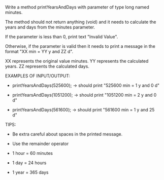 Write a method printYearsAndDays with parameter of type long named minutes.

The method should not return anything (void) and it needs to calculate the years and days from the minutes parameter.

If the parameter is less than 0, print text "Invalid Value".

Otherwise, if the parameter is valid then it needs to print a message in the format "XX min = YY y and ZZ d".

XX represents the original value minutes.
YY represents the calculated years.
ZZ represents the calculated days.


EXAMPLES OF INPUT/OUTPUT:

* printYearsAndDays(525600);  → should print "525600 min = 1 y and 0 d"

* printYearsAndDays(1051200); → should print "1051200 min = 2 y and 0 d"

* printYearsAndDays(561600);  → should print "561600 min = 1 y and 25 d"


TIPS:

* Be extra careful about spaces in the printed message.

* Use the remainder operator

* 1 hour = 60 minutes

* 1 day = 24 hours

* 1 year = 365 days
